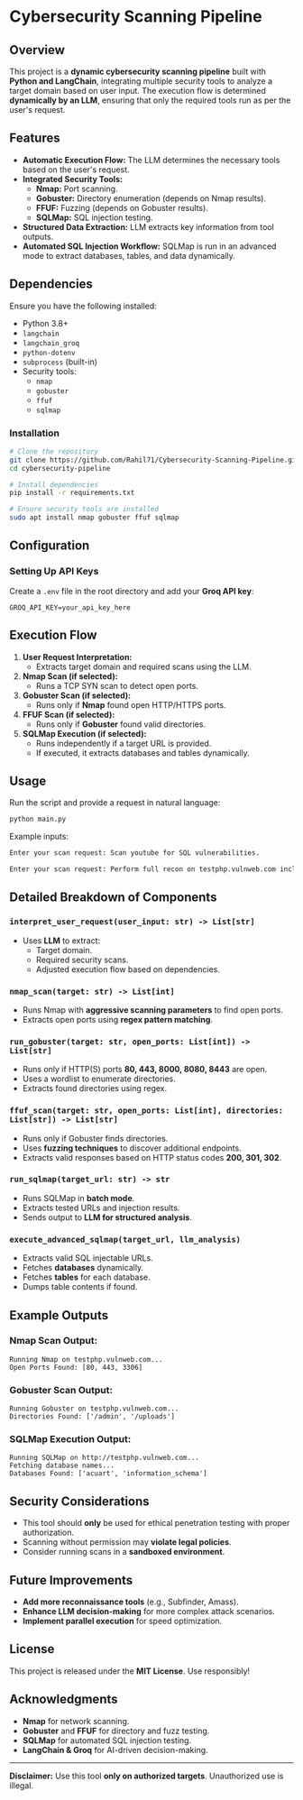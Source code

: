 # Cybersecurity Scanning Pipeline

## Overview
This project is a **dynamic cybersecurity scanning pipeline** built with **Python and LangChain**, integrating multiple security tools to analyze a target domain based on user input. The execution flow is determined **dynamically by an LLM**, ensuring that only the required tools run as per the user's request.

## Features
- **Automatic Execution Flow:** The LLM determines the necessary tools based on the user's request.
- **Integrated Security Tools:**
  - **Nmap:** Port scanning.
  - **Gobuster:** Directory enumeration (depends on Nmap results).
  - **FFUF:** Fuzzing (depends on Gobuster results).
  - **SQLMap:** SQL injection testing.
- **Structured Data Extraction:** LLM extracts key information from tool outputs.
- **Automated SQL Injection Workflow:** SQLMap is run in an advanced mode to extract databases, tables, and data dynamically.

## Dependencies
Ensure you have the following installed:
- Python 3.8+
- `langchain`
- `langchain_groq`
- `python-dotenv`
- `subprocess` (built-in)
- Security tools:
  - `nmap`
  - `gobuster`
  - `ffuf`
  - `sqlmap`

### Installation
```bash
# Clone the repository
git clone https://github.com/Rahil71/Cybersecurity-Scanning-Pipeline.git
cd cybersecurity-pipeline

# Install dependencies
pip install -r requirements.txt

# Ensure security tools are installed
sudo apt install nmap gobuster ffuf sqlmap
```

## Configuration
### Setting Up API Keys
Create a `.env` file in the root directory and add your **Groq API key**:
```
GROQ_API_KEY=your_api_key_here
```

## Execution Flow
1. **User Request Interpretation:**
   - Extracts target domain and required scans using the LLM.
2. **Nmap Scan (if selected):**
   - Runs a TCP SYN scan to detect open ports.
3. **Gobuster Scan (if selected):**
   - Runs only if **Nmap** found open HTTP/HTTPS ports.
4. **FFUF Scan (if selected):**
   - Runs only if **Gobuster** found valid directories.
5. **SQLMap Execution (if selected):**
   - Runs independently if a target URL is provided.
   - If executed, it extracts databases and tables dynamically.

## Usage
Run the script and provide a request in natural language:
```bash
python main.py
```
Example inputs:
```bash
Enter your scan request: Scan youtube for SQL vulnerabilities.
```
```bash
Enter your scan request: Perform full recon on testphp.vulnweb.com including all scans.
```

## Detailed Breakdown of Components

### `interpret_user_request(user_input: str) -> List[str]`
- Uses **LLM** to extract:
  - Target domain.
  - Required security scans.
  - Adjusted execution flow based on dependencies.

### `nmap_scan(target: str) -> List[int]`
- Runs Nmap with **aggressive scanning parameters** to find open ports.
- Extracts open ports using **regex pattern matching**.

### `run_gobuster(target: str, open_ports: List[int]) -> List[str]`
- Runs only if HTTP(S) ports **80, 443, 8000, 8080, 8443** are open.
- Uses a wordlist to enumerate directories.
- Extracts found directories using regex.

### `ffuf_scan(target: str, open_ports: List[int], directories: List[str]) -> List[str]`
- Runs only if Gobuster finds directories.
- Uses **fuzzing techniques** to discover additional endpoints.
- Extracts valid responses based on HTTP status codes **200, 301, 302**.

### `run_sqlmap(target_url: str) -> str`
- Runs SQLMap in **batch mode**.
- Extracts tested URLs and injection results.
- Sends output to **LLM for structured analysis**.

### `execute_advanced_sqlmap(target_url, llm_analysis)`
- Extracts valid SQL injectable URLs.
- Fetches **databases** dynamically.
- Fetches **tables** for each database.
- Dumps table contents if found.

## Example Outputs
### **Nmap Scan Output:**
```
Running Nmap on testphp.vulnweb.com...
Open Ports Found: [80, 443, 3306]
```
### **Gobuster Scan Output:**
```
Running Gobuster on testphp.vulnweb.com...
Directories Found: ['/admin', '/uploads']
```
### **SQLMap Execution Output:**
```
Running SQLMap on http://testphp.vulnweb.com...
Fetching database names...
Databases Found: ['acuart', 'information_schema']
```

## Security Considerations
- This tool should **only** be used for ethical penetration testing with proper authorization.
- Scanning without permission may **violate legal policies**.
- Consider running scans in a **sandboxed environment**.

## Future Improvements
- **Add more reconnaissance tools** (e.g., Subfinder, Amass).
- **Enhance LLM decision-making** for more complex attack scenarios.
- **Implement parallel execution** for speed optimization.

## License
This project is released under the **MIT License**. Use responsibly!

## Acknowledgments
- **Nmap** for network scanning.
- **Gobuster** and **FFUF** for directory and fuzz testing.
- **SQLMap** for automated SQL injection testing.
- **LangChain & Groq** for AI-driven decision-making.

---
**Disclaimer:** Use this tool **only on authorized targets**. Unauthorized use is illegal.

